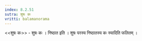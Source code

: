 ```yaml
---
index: 8.2.51
sutra: शुषः कः
vritti: balamanorama
---
```


<<शुषः कः>> - शुषः कः । निष्ठात इति । शुषः परस्य निष्ठातस्य कः स्यादिति फलितम् । 